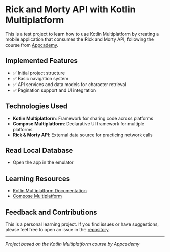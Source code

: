 # Rick and Morty API with Kotlin Multiplatform

This is a test project to learn how to use Kotlin Multiplatform by creating a mobile application that consumes the Rick and
Morty API, following the course
from [Appcademy](https://www.appcademy.dev/kotlin-multiplataforma-compose-curso-definitivo-desde-0).

## Implemented Features

- ✅ Initial project structure
- ✅ Basic navigation system
- ✅ API services and data models for character retrieval
- ✅ Pagination support and UI integration

## Technologies Used

- **Kotlin Multiplatform**: Framework for sharing code across platforms
- **Compose Multiplatform**: Declarative UI framework for multiple platforms
- **Rick & Morty API**: External data source for practicing network calls

## Read Local Database

- Open the app in the emulator


## Learning Resources

- [Kotlin Multiplatform Documentation](https://www.jetbrains.com/help/kotlin-multiplatform-dev/get-started.html)
- [Compose Multiplatform](https://github.com/JetBrains/compose-multiplatform/)

## Feedback and Contributions

This is a personal learning project. If you find issues or have suggestions, please feel free to open an issue in
the [repository](https://github.com/AdriReche/kmp-rick-morty-app).

---

*Project based on the Kotlin Multiplatform course by Appcademy*